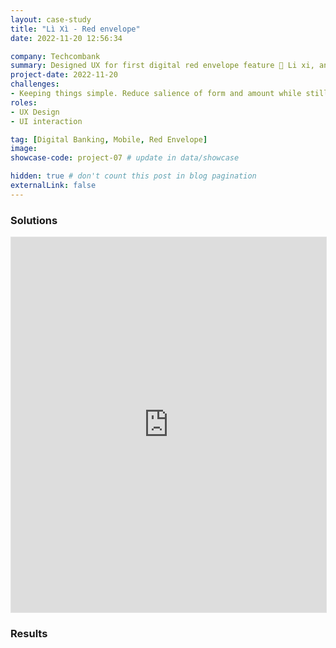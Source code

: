 ```yaml
---
layout: case-study
title: "Lì Xì - Red envelope"
date: 2022-11-20 12:56:34

company: Techcombank
summary: Designed UX for first digital red envelope feature 🧧 Li xi, an innovative solution for customers with traditional and digital experiences seamlessly.
project-date: 2022-11-20
challenges:
- Keeping things simple. Reduce salience of form and amount while still supporting customers to feel controlled.
roles:
- UX Design
- UI interaction

tag: [Digital Banking, Mobile, Red Envelope]
image: 
showcase-code: project-07 # update in data/showcase

hidden: true # don't count this post in blog pagination
externalLink: false
---
```


### Solutions

<iframe style="border: 1px solid rgba(0, 0, 0, 0.1);" width="100%" height="600" src="https://www.figma.com/embed?embed_host=share&url=https%3A%2F%2Fwww.figma.com%2Fproto%2FxJPOUIil9B3cidxccrGpPs%2FTCB-Bill-payment%3Ftype%3Ddesign%26node-id%3D1-4%26t%3Dg5w4u5Jgah3RPLCE-1%26scaling%3Dcontain%26page-id%3D0%253A1%26starting-point-node-id%3D1%253A4%26mode%3Ddesign" allowfullscreen></iframe>

### Results
